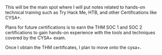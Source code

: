 This will be the main spot where I will put notes related to hands-on technical training such as Try Hack Me, HTB, and other Certifications like CYSA+. 

Plans for future certifications is to earn the THM SOC 1 and SOC 2 certifications to gain hands-on experience with the tools and techniques covered by the CYSA+ exam. 

Once I obtain the THM certificates, I plan to move onto the cysa+.
